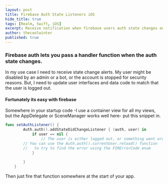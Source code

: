 ```yaml
---
layout: post
title: Firebase Auth State Listeners iOS
hide_title: true
tags: [Realm, Swift, iOS]
excerpt: Receive notification when firebase users auth state changes on iOS.
author: thecoolwinter
published: true
---
```


### Firebase auth lets you pass a handler function when the auth state changes.

In my use case I need to receive state change alerts. My user might be disabled by an admin or a bot, or the account is stopped for security reasons. But, I need to update user interfaces and data code to match that the user is logged out.

#### Fortunately its easy with firebase

Somewhere in your startup code -I use a container view for all my views, but the AppDelegate or SceneManager works well here- put this snippet in.

```swift
func setAuthListener() {
		Auth.auth().addStateDidChangeListener { (auth, user) in
			if user == nil {
				// The user is either logged out, or something went wrong. 
        // You can use the Auth.auth().currentUser.reload() function 
        //	 to try to find the error using the FIRErrorCode enum
			}
			
		}
	}
```

Then just fire that function somewhere at the start of your app.